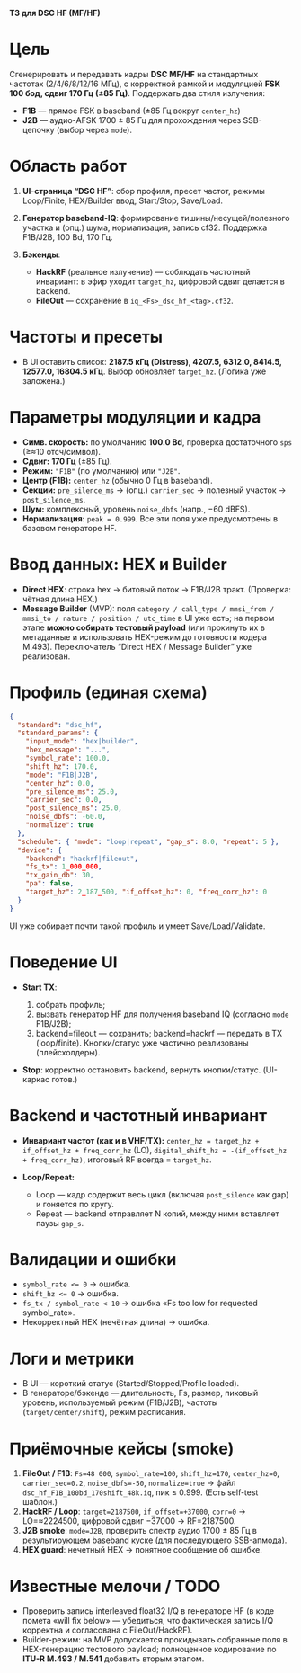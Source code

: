 **ТЗ для DSC HF (MF/HF)** 

# Цель

Сгенерировать и передавать кадры **DSC MF/HF** на стандартных частотах (2/4/6/8/12/16 МГц), с корректной рамкой и модуляцией **FSK 100 бод, сдвиг 170 Гц (±85 Гц)**. Поддержать два стиля излучения:

* **F1B** — прямое FSK в baseband (±85 Гц вокруг `center_hz`)
* **J2B** — аудио-AFSK 1700 ± 85 Гц для прохождения через SSB-цепочку
  (выбор через `mode`). 

# Область работ

1. **UI-страница “DSC HF”**: сбор профиля, пресет частот, режимы Loop/Finite, HEX/Builder ввод, Start/Stop, Save/Load. 
2. **Генератор baseband-IQ**: формирование тишины/несущей/полезного участка и (опц.) шума, нормализация, запись cf32. Поддержка F1B/J2B, 100 Bd, 170 Гц. 
3. **Бэкенды**:

   * **HackRF** (реальное излучение) — соблюдать частотный инвариант: в эфир уходит `target_hz`, цифровой сдвиг делается в backend.
   * **FileOut** — сохранение в `iq_<Fs>_dsc_hf_<tag>.cf32`.

# Частоты и пресеты

* В UI оставить список: **2187.5 кГц (Distress), 4207.5, 6312.0, 8414.5, 12577.0, 16804.5 кГц**. Выбор обновляет `target_hz`. (Логика уже заложена.) 

# Параметры модуляции и кадра

* **Симв. скорость:** по умолчанию **100.0 Bd**, проверка достаточного `sps` (≥≈10 отсч/символ).
* **Сдвиг:** **170 Гц** (±85 Гц).
* **Режим:** `"F1B"` (по умолчанию) или `"J2B"`.
* **Центр (F1B):** `center_hz` (обычно 0 Гц в baseband).
* **Секции:** `pre_silence_ms` → (опц.) `carrier_sec` → полезный участок → `post_silence_ms`.
* **Шум:** комплексный, уровень `noise_dbfs` (напр., −60 dBFS).
* **Нормализация:** `peak = 0.999`.
  Все эти поля уже предусмотрены в базовом генераторе HF. 

# Ввод данных: HEX и Builder

* **Direct HEX**: строка hex → битовый поток → F1B/J2B тракт. (Проверка: чётная длина HEX.) 
* **Message Builder** (MVP): поля `category / call_type / mmsi_from / mmsi_to / nature / position / utc_time` в UI уже есть; на первом этапе **можно собирать тестовый payload** (или прокинуть их в метаданные и использовать HEX-режим до готовности кодера M.493). Переключатель “Direct HEX / Message Builder” уже реализован. 

# Профиль (единая схема)

```json
{
  "standard": "dsc_hf",
  "standard_params": {
    "input_mode": "hex|builder",
    "hex_message": "...",
    "symbol_rate": 100.0,
    "shift_hz": 170.0,
    "mode": "F1B|J2B",
    "center_hz": 0.0,
    "pre_silence_ms": 25.0,
    "carrier_sec": 0.0,
    "post_silence_ms": 25.0,
    "noise_dbfs": -60.0,
    "normalize": true
  },
  "schedule": { "mode": "loop|repeat", "gap_s": 8.0, "repeat": 5 },
  "device": {
    "backend": "hackrf|fileout",
    "fs_tx": 1_000_000,
    "tx_gain_db": 30,
    "pa": false,
    "target_hz": 2_187_500, "if_offset_hz": 0, "freq_corr_hz": 0
  }
}
```

UI уже собирает почти такой профиль и умеет Save/Load/Validate. 

# Поведение UI

* **Start TX**:

  1. собрать профиль;
  2. вызвать генератор HF для получения baseband IQ (согласно `mode` F1B/J2B);
  3. backend=fileout — сохранить; backend=hackrf — передать в ТХ (loop/finite).
     Кнопки/статус уже частично реализованы (плейсхолдеры). 
* **Stop**: корректно остановить backend, вернуть кнопки/статус. (UI-каркас готов.) 

# Backend и частотный инвариант

* **Инвариант частот (как и в VHF/TX):**
  `center_hz = target_hz + if_offset_hz + freq_corr_hz` (LO),
  `digital_shift_hz = -(if_offset_hz + freq_corr_hz)`,
  итоговый RF всегда = `target_hz`.
* **Loop/Repeat:**

  * Loop — кадр содержит весь цикл (включая `post_silence` как gap) и гоняется по кругу.
  * Repeat — backend отправляет N копий, между ними вставляет паузы `gap_s`.

# Валидации и ошибки

* `symbol_rate <= 0` → ошибка.
* `shift_hz <= 0` → ошибка.
* `fs_tx / symbol_rate < 10` → ошибка «Fs too low for requested symbol_rate». 
* Некорректный HEX (нечётная длина) → ошибка. 

# Логи и метрики

* В UI — короткий статус (Started/Stopped/Profile loaded). 
* В генераторе/бэкенде — длительность, Fs, размер, пиковый уровень, используемый режим (F1B/J2B), частоты (`target/center/shift`), режим расписания.

# Приёмочные кейсы (smoke)

1. **FileOut / F1B**: `Fs=48 000`, `symbol_rate=100`, `shift_hz=170`, `center_hz=0`, `carrier_sec=0.2`, `noise_dbfs=-50`, `normalize=true` → файл `dsc_hf_F1B_100bd_170shift_48k.iq`, пик ≤ 0.999. (Есть self-test шаблон.) 
2. **HackRF / Loop**: `target=2187500`, `if_offset=+37000`, `corr=0` → LO=≈2224500, цифровой сдвиг −37000 → RF=2187500.
3. **J2B smoke**: `mode=J2B`, проверить спектр аудио 1700 ± 85 Гц в результирующем baseband куске (для последующего SSB-апмода). 
4. **HEX guard**: нечетный HEX → понятное сообщение об ошибке. 

# Известные мелочи / TODO

* Проверить запись interleaved float32 I/Q в генераторе HF (в коде помета «will fix below» — убедиться, что фактическая запись I/Q корректна и согласована с FileOut/HackRF). 
* Builder-режим: на MVP допускается прокидывать собранные поля в HEX-генерацию тестового payload; полноценное кодирование по **ITU-R M.493 / M.541** добавить вторым этапом.
